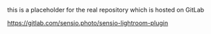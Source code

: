 this is a placeholder for the real repository which is hosted on GitLab 

https://gitlab.com/sensio.photo/sensio-lightroom-plugin
